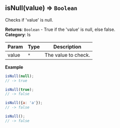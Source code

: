 <a name="isNull"></a>

## isNull(value) ⇒ <code>Boolean</code>
Checks if 'value' is null.

**Returns**: <code>Boolean</code> - True if the 'value' is null, else false.  
**Category**: Is  

| Param | Type | Description |
| --- | --- | --- |
| value | <code>\*</code> | The value to check. |

**Example**  
```js
isNull(null);
// -> true

isNull(true);
// -> false

isNull({a: 'a'});
// -> false

isNull();
// -> false
```
